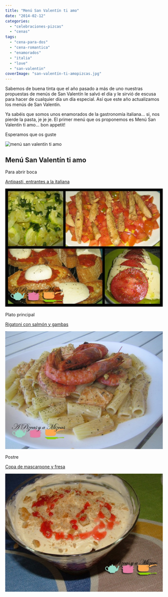 ```yaml
---
title: "Menú San Valentín ti amo"
date: "2014-02-12"
categories:
  - "celebraciones-pizcas"
  - "cenas"
tags:
  - "cena-para-dos"
  - "cena-romantica"
  - "enamorados"
  - "italia"
  - "love"
  - "san-valentin"
coverImage: "san-valentín-ti-amopizcas.jpg"
---
```


Sabemos de buena tinta que el año pasado a más de uno nuestras propuestas de menús de San Valentín le salvó el día y le sirvió de escusa para hacer de cualquier día un día especial. Así que este año actualizamos los menús de San Valentín.

Ya sabéis que somos unos enamorados de la gastronomía italiana... si, nos pierde la pasta, je je je. El primer menú que os proponemos es Menú San Valentín ti amo... bon appetit!

Esperamos que os guste

![menú san valentín ti amo](images/san-valentín-ti-amopizcas.jpg)

## Menú San Valentín ti amo

Para abrir boca

[Antipasti, entrantes a la italiana](/antipasti-entrantes-la-italiana/ "Antipasti")

![antipasticollage (pizcas)](images/antipasticollage-pizcas-618x463.jpg)

Plato principal

[Rigatoni con salmón y gambas](/rigatoni-con-salmon-y-gambas/)

![rigatoni con salmon](images/IMG_7798-pizcas-618x463.jpg)

Postre

[Copa de mascarpone y fresa](/copa-de-mascarpone-y-fresa/)

![copa de mascarpone y fresa](images/DSCF8847-pizcas1-618x463.jpg)
